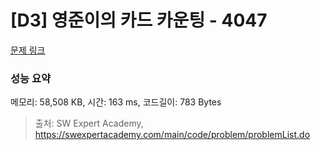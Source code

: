 # [D3] 영준이의 카드 카운팅 - 4047 

[문제 링크](https://swexpertacademy.com/main/code/problem/problemDetail.do?contestProbId=AWIsY84KEPMDFAWN) 

### 성능 요약

메모리: 58,508 KB, 시간: 163 ms, 코드길이: 783 Bytes



> 출처: SW Expert Academy, https://swexpertacademy.com/main/code/problem/problemList.do